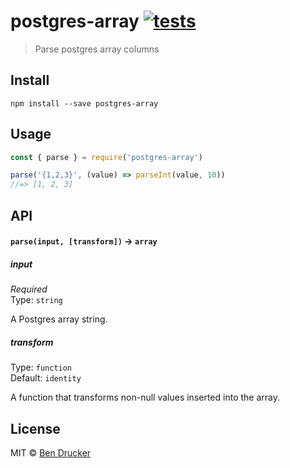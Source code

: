 # postgres-array [![tests](https://github.com/bendrucker/postgres-array/workflows/tests/badge.svg)](https://github.com/bendrucker/postgres-array/actions?query=workflow%3Atests)

> Parse postgres array columns


## Install

```
npm install --save postgres-array
```


## Usage

```js
const { parse } = require('postgres-array')

parse('{1,2,3}', (value) => parseInt(value, 10))
//=> [1, 2, 3]
```

## API

#### `parse(input, [transform])` -> `array`

##### input

*Required*  
Type: `string`

A Postgres array string.

##### transform

Type: `function`  
Default: `identity`

A function that transforms non-null values inserted into the array.


## License

MIT © [Ben Drucker](http://bendrucker.me)
